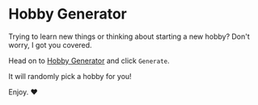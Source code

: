 # Hobby Generator

Trying to learn new things or thinking about starting a new hobby? 
Don't worry, I got you covered. 

Head on to [Hobby Generator](https://arjunraj77-hobby-generator-hobbygenerator-llxl7m.streamlit.app/) and click `Generate`.

It will randomly pick a hobby for you!

Enjoy. ♥️


